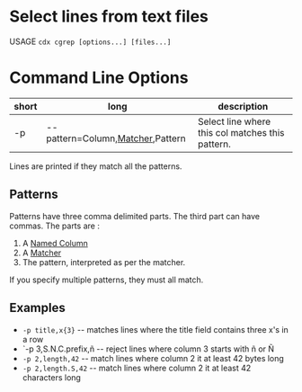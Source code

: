 # Select lines from text files

USAGE `cdx cgrep [options...] [files...]`
# Command Line Options

|short|long|description|
|---|---|---|
|-p|--pattern=Column,[Matcher](Matcher.md),Pattern|Select line where this col matches this pattern.|

Lines are printed if they match all the patterns.

## Patterns
Patterns have three comma delimited parts. The third part can have commas. The parts are :
1. A [Named Column](NamedColumns.md)
2. A [Matcher](Matcher.md)
3. The pattern, interpreted as per the matcher.

If you specify multiple patterns, they must all match.

## Examples
 * `-p title,x{3}` -- matches lines where the title field contains three x's in a row
 * `-p 3,S.N.C.prefix,ñ -- reject lines where column 3 starts with ñ or Ñ
 * `-p 2,length,42` -- match lines where column 2 it at least 42 bytes long
 * `-p 2,length.S,42` -- match lines where column 2 it at least 42 characters long
